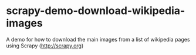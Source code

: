 # scrapy-demo-download-wikipedia-images
A demo for how to download the main images from a list of wikipedia pages using Scrapy (http://scrapy.org)
